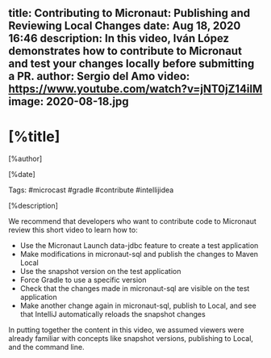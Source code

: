 title: Contributing to Micronaut: Publishing and Reviewing Local Changes
date:  Aug 18, 2020 16:46
description: In this video, Iván López demonstrates how to contribute to Micronaut and test your changes locally before submitting a PR.
author: Sergio del Amo
video: https://www.youtube.com/watch?v=jNT0jZ14ilM
image: 2020-08-18.jpg
---

# [%title]

[%author]

[%date] 

Tags: #microcast #gradle #contribute #intellijidea

[%description]

We recommend that developers who want to contribute code to Micronaut review this short video to learn how to: 

- Use the Micronaut Launch data-jdbc feature to create a test application
- Make modifications in micronaut-sql and publish the changes to Maven Local
- Use the snapshot version on the test application
- Force Gradle to use a specific version
- Check that the changes made in micronaut-sql are visible on the test application
- Make another change again in micronaut-sql, publish to Local, and see that IntelliJ automatically reloads the snapshot changes

In putting together the content in this video, we assumed viewers were already familiar with concepts like snapshot versions, publishing to Local, and the command line.
